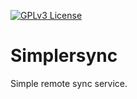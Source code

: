 [![GPLv3 License](https://img.shields.io/badge/License-GPL%20v3-yellow.svg)](https://opensource.org/license/gpl-3-0/)


# Simplersync

Simple remote sync service.


